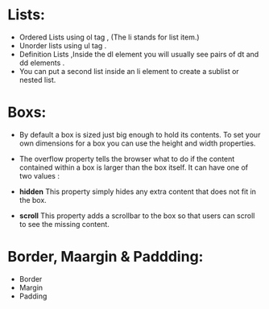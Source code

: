 # Lists:
* Ordered Lists using ol tag , (The li stands for list item.)
* Unorder lists using ul tag .
* Definition Lists ,Inside the dl element you will usually see pairs of dt and dd elements .
* You can put a second list inside an li element to create a sublist or nested list.

# Boxs:
* By default a box is sized just big enough to hold its contents. To set your own dimensions for a box you can use the height and width properties.
* The overflow property tells the browser what to do if the content contained within a box is larger than the box itself. It can have one of two values :  

* **hidden** This property simply hides any extra content that does not fit in the box.
* **scroll** This property adds a scrollbar to the box so that users can scroll to see the missing content.
# Border, Maargin & Paddding:
 * Border
 * Margin
 * Padding
 
